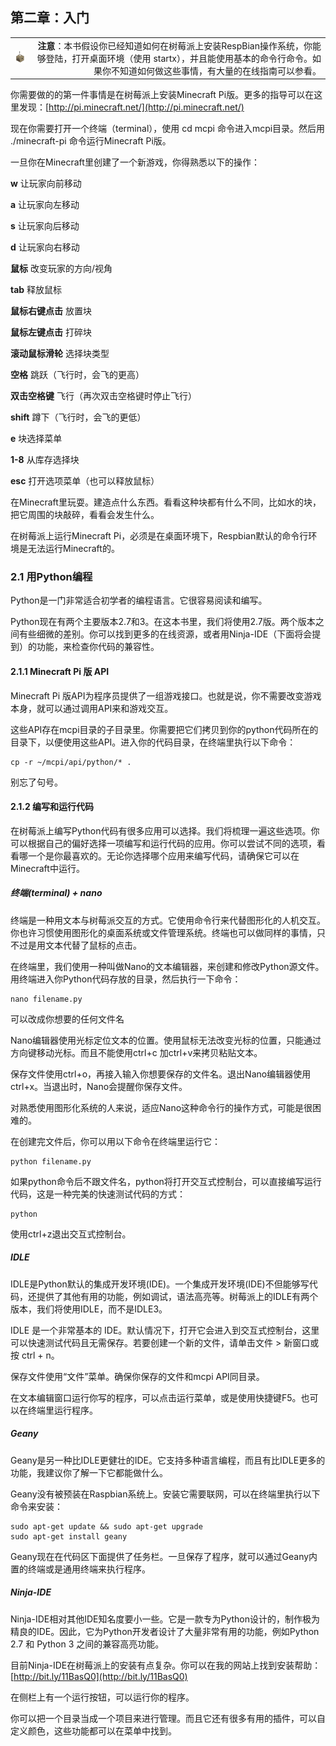 ## 第二章：入门




|   |  |
| ---------- | ----------: |
| ![Alert](https://raw.githubusercontent.com/xiaojike/minecraft-pi-book-zh/master/section1/alert.png)     |  **注意**：本书假设你已经知道如何在树莓派上安装RespBian操作系统，你能够登陆，打开桌面环境（使用 startx），并且能使用基本的命令行命令。如果你不知道如何做这些事情，有大量的在线指南可以参看。     |

你需要做的的第一件事情是在树莓派上安装Minecraft Pi版。更多的指导可以在这里发现：[http://pi.minecraft.net/](http://pi.minecraft.net/)

现在你需要打开一个终端（terminal），使用 cd mcpi 命令进入mcpi目录。然后用 ./minecraft-pi 命令运行Minecraft Pi版。

一旦你在Minecraft里创建了一个新游戏，你得熟悉以下的操作：

**w** 让玩家向前移动

**a** 让玩家向左移动

**s** 让玩家向后移动

**d** 让玩家向右移动

**鼠标** 改变玩家的方向/视角

**tab** 释放鼠标

**鼠标右键点击** 放置块

**鼠标左键点击** 打碎块

**滚动鼠标滑轮** 选择块类型

**空格** 跳跃（飞行时，会飞的更高）

**双击空格键** 飞行（再次双击空格键时停止飞行）

**shift** 蹲下（飞行时，会飞的更低）

**e** 块选择菜单

**1-8** 从库存选择块

**esc** 打开选项菜单（也可以释放鼠标）

在Minecraft里玩耍。建造点什么东西。看看这种块都有什么不同，比如水的块，把它周围的块敲碎，看看会发生什么。

在树莓派上运行Minecraft Pi，必须是在桌面环境下，Respbian默认的命令行环境是无法运行Minecraft的。

### 2.1  用Python编程

Python是一门非常适合初学者的编程语言。它很容易阅读和编写。

Python现在有两个主要版本2.7和3。在这本书里，我们将使用2.7版。两个版本之间有些细微的差别。你可以找到更多的在线资源，或者用Ninja-IDE（下面将会提到）的功能，来检查你代码的兼容性。

#### 2.1.1	Minecraft Pi 版 API

Minecraft Pi 版API为程序员提供了一组游戏接口。也就是说，你不需要改变游戏本身，就可以通过调用API来和游戏交互。

这些API存在mcpi目录的子目录里。你需要把它们拷贝到你的python代码所在的目录下，以便使用这些API。进入你的代码目录，在终端里执行以下命令：

	cp -r ~/mcpi/api/python/* .
	
别忘了句号。

#### 2.1.2	编写和运行代码

在树莓派上编写Python代码有很多应用可以选择。我们将梳理一遍这些选项。你可以根据自己的偏好选择一项编写和运行代码的应用。你可以尝试不同的选项，看看哪一个是你最喜欢的。无论你选择哪个应用来编写代码，请确保它可以在Minecraft中运行。

##### 终端(terminal) + nano

终端是一种用文本与树莓派交互的方式。它使用命令行来代替图形化的人机交互。你也许习惯使用图形化的桌面系统或文件管理系统。终端也可以做同样的事情，只不过是用文本代替了鼠标的点击。

在终端里，我们使用一种叫做Nano的文本编辑器，来创建和修改Python源文件。用终端进入你Python代码存放的目录，然后执行一下命令：

	nano filename.py
	
可以改成你想要的任何文件名

Nano编辑器使用光标定位文本的位置。使用鼠标无法改变光标的位置，只能通过方向键移动光标。而且不能使用ctrl+c 加ctrl+v来拷贝粘贴文本。

保存文件使用ctrl+o，再接入输入你想要保存的文件名。退出Nano编辑器使用ctrl+x。当退出时，Nano会提醒你保存文件。

对熟悉使用图形化系统的人来说，适应Nano这种命令行的操作方式，可能是很困难的。

在创建完文件后，你可以用以下命令在终端里运行它：

	python filename.py
	
如果python命令后不跟文件名，python将打开交互式控制台，可以直接编写运行代码，这是一种完美的快速测试代码的方式：

	python

使用ctrl+z退出交互式控制台。

##### IDLE

IDLE是Python默认的集成开发环境(IDE)。一个集成开发环境(IDE)不但能够写代码，还提供了其他有用的功能，例如调试，语法高亮等。树莓派上的IDLE有两个版本，我们将使用IDLE，而不是IDLE3。

IDLE 是一个非常基本的 IDE。默认情况下，打开它会进入到交互式控制台，这里可以快速测试代码且无需保存。若要创建一个新的文件，请单击文件 > 新窗口或按 ctrl + n。

保存文件使用“文件”菜单。确保你保存的文件和mcpi API同目录。

在文本编辑窗口运行你写的程序，可以点击运行菜单，或是使用快捷键F5。也可以在终端里运行程序。

##### Geany

Geany是另一种比IDLE更健壮的IDE。它支持多种语言编程，而且有比IDLE更多的功能，我建议你了解一下它都能做什么。

Geany没有被预装在Raspbian系统上。安装它需要联网，可以在终端里执行以下命令来安装：

	sudo apt-get update && sudo apt-get upgrade
	sudo apt-get install geany
	
Geany现在在代码区下面提供了任务栏。一旦保存了程序，就可以通过Geany内置的终端或是通用终端来执行程序。

##### Ninja-IDE

Ninja-IDE相对其他IDE知名度要小一些。它是一款专为Python设计的，制作极为精良的IDE。因此，它为Python开发者设计了大量非常有用的功能，例如Python 2.7 和 Python 3 之间的兼容高亮功能。

目前Ninja-IDE在树莓派上的安装有点复杂。你可以在我的网站上找到安装帮助：[http://bit.ly/11BasQ0](http://bit.ly/11BasQ0)

在侧栏上有一个运行按钮，可以运行你的程序。

你可以把一个目录当成一个项目来进行管理。而且它还有很多有用的插件，可以自定义颜色，这些功能都可以在菜单中找到。





		


	





 




